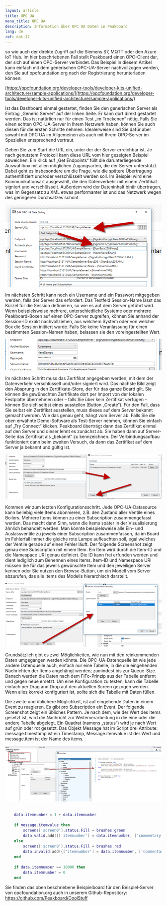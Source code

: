 ```yaml
---
layout: article
title: OPC UA
menu_title: OPC UA
description: Information über OPC UA Daten in Peakboard
lang: de
ref: dat-22
---
```


so wie auch der direkte Zugriff auf die Siemens S7, MQTT oder den Azure IoT Hub. Im hier beschriebenen Fall stellt Peakboard einen OPC-Client dar, der sich auf einen OPC-Server verbindet. Das Beispiel in diesem Artikel kann einfach mit dem generischen OPC-UA-Server nachvollzogen werden, den Sie auf opcfoundation.org nach der Registrierung herunterladen können:

[https://opcfoundation.org/developer-tools/developer-kits-unified-architecture/sample-applications/](https://opcfoundation.org/developer-tools/developer-kits-unified-architecture/sample-applications/)

Ist das Dashboard einmal gestartet, finden Sie den generischen Server als Eintrag „Generic Server“ auf der linken Seite. Er kann dort direkt gestartet werden. Das ist natürlich nur für einen Test „im Trockenen“ nötig. Falls Sie einen echten OPC-UA-Server in Ihrem Netzwerk haben, können Sie auch diesen für die ersten Schritte nehmen. Idealerweise sind Sie dafür aber sowohl mit OPC UA im Allgemeinen als auch mit Ihrem OPC-Server im Speziellen entsprechend vertraut.

Geben Sie zum Start die URL ein, unter der der Server erreichbar ist. Je nach genutztem Protokoll kann diese URL vom hier gezeigten Beispiel abweichen. Ein Klick auf „Get Endpoints“ füllt die darunterliegende Auswahlbox mit allen möglichen Zugangsarten, die der Server unterstützt. Dabei geht es insbesondere um die Frage, wie die spätere Übertragung authentifiziert und/oder verschlüsselt werden soll. Im Beispiel wird eine Kommunikationsart ausgewählt, die den Datenverkehr mit einem Zertifikat signiert und verschlüsselt. Außerdem wird der Dateninhalt binär übertragen, was im Gegensatz zu XML etwas performanter ist und das Netzwerk wegen des geringeren Durchsatzes schont.

![image_1](/assets/images/Data_Sources/OPC_UA/DataSource_OPCUA_01.png)

Im nächsten Schritt kann noch ein Username und ein Passwort mitgegeben werden, falls der Server das erfordert. Das Textfeld Session-Name lässt das Kürzel für die Session definieren, so wie es auf dem Server geführt wird. Wenn beispielsweise mehrere, unterschiedliche Systeme oder mehrere Peakboard-Boxen auf einen OPC-Server zugreifen, können Sie anhand der Session-ID exakt nachvollziehen, aus welchem System oder von welcher Box die Session initiiert wurde. Falls Sie keine Veranlassung für einen bestimmten Session-Namen haben, belassen sie den voreingestellten Wert.

![image_1](/assets/images/Data_Sources/OPC_UA/DataSource_OPCUA_02.png)

Im nächsten Schritt muss das Zertifikat angegeben werden, mit dem der Datenverkehr verschlüsselt und/oder signiert wird. Das nächste Bild zeigt den Absprung in den Zertifikate-Store, der für das ganze Board gilt. Sie können die gewünschten Zertifikate dort per Import von der lokalen Festplatte übernehmen oder – falls Sie über kein Zertifikat  verfügen – können Sie sich selbst eines ausstellen (Button „Create“). Für den Fall, dass Sie selbst ein Zertifikat ausstellen, muss dieses auf dem Server bekannt gemacht werden. Wie das genau geht, hängt vom Server ab. Falls Sie die oben erwähnte Demo-Software als Test-Server nehmen, können Sie einfach auf „Try Connect“ klicken. Peakboard überträgt dann das Zertifikat einmal auf den Server und dieser lehnt es zunächst ab. Sie haben dann auf Server-Seite das Zertifikat als „bekannt“ zu kennzeichnen. Der Verbindungsaufbau funktioniert dann beim zweiten Versuch, da dann das Zertifikat auf dem Server ja bekannt und gültig ist.

![image_1](/assets/images/Data_Sources/OPC_UA/DataSource_OPCUA_03.png)

Kommen wir zum letzten Konfigurationsschritt. Jede OPC-UA-Datasource kann beliebig viele Items abonnieren, z.B. den Zustand aller Ventile eines Boilers. Mehrere Items können zu einer Subscription zusammengefasst werden. Das macht dann Sinn, wenn die Items später in der Visualisierung ähnlich behandelt werden. Man könnte beispielsweise alle Ein- und Auslassventile zu jeweils einer Subscription zusammenfassen, da im Board im Fehlerfall immer die gleiche rote Lampe aufleuchten soll, egal welches der Ventile gerade auf einen Fehler läuft. Der folgende Screenshot zeigt genau eine Subscription mit einem Item. Ein Item wird durch die Item-ID und die Namespace URI genau definiert. Die ID kann frei erfunden werden und dient lediglich zum Benennen eines Items. Item-ID und Namespace URI müssen Sie für das jeweils gewünschte Item und den jeweiligen Server kennen oder Sie nutzen den Browse-Button, um ein Modell vom Server abzurufen, das alle Items des Modells hierarchisch darstellt.


![image_1](/assets/images/Data_Sources/OPC_UA/DataSource_OPCUA_04.png)

Grundsätzlich gibt es zwei Möglichkeiten, wie nun mit den reinkommenden Daten umgegangen werden könnte. Die OPC-UA-Datenquelle ist wie jede andere Datenquelle auch, einfach nur eine Tabelle, in die die eingehenden Nachrichten der Items angehängt werden; zumindest bis zur Queue-Size. Danach werden die Daten nach dem FiFo-Prinzip aus der Tabelle entfernt und gegen neue ersetzt. Um eine Konfiguration zu testen, kann die Tabelle einfach per Drag and Drop auf den aktuellen Screen gezogen werden. Wenn alles korrekt konfiguriert ist, sollte sich die Tabelle mit Daten füllen.

Die zweite und üblichere Möglichkeit, ist auf eingehende Daten in einem Event zu reagieren. Es gibt pro Subscription ein Event. Der folgende Screenshot zeigt ein übliches Pattern. Je nach dem, wie der Wert des Items gesetzt ist, wird die Nachricht zur Weiterverarbeitung in die eine oder die andere Tabelle abgelegt. Ein Quadrat (namens „status“) wird je nach Wert auf grün oder rot gesetzt. Das Objekt Message hat im Script drei Attribute: message.timestamp ist ein Timestamp, Message.itemvalue ist der Wert und message.item ist der Name des items.

![image_1](/assets/images/Data_Sources/OPC_UA/DataSource_OPCUA_05.png)


```Lua

	data.itemnumber = 1 + data.itemnumber

	if message.itemvalue then
		screens['screen0'].status.Fill = brushes.green
		data.valid.add({['itemnumber'] = data.itemnumber, ['commentary'] = 'passed'})
	else
		screens['screen0'].status.Fill = brushes.red
		data.invalid.add({['itemnumber'] = data.itemnumber, ['commentary'] = 'failed'})
	end

	if data.itemnumber == 10000 then
		data.itemnumber = 0
	end

```

Sie finden das oben beschriebene Beispielboard für den Beispiel-Server von opcfoundation.org  auch in unserem Github-Repository: https://github.com/Peakboard/CoolStuff
